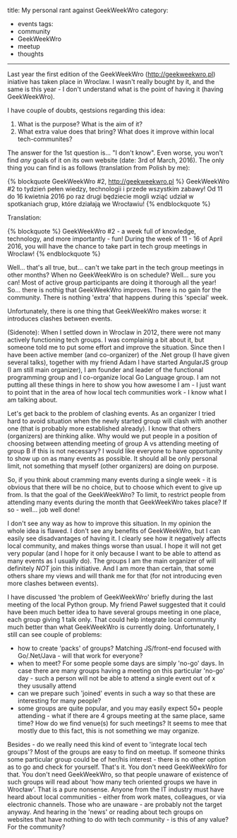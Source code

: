 title: My personal rant against GeekWeekWro
category:
- events 
tags:
- community
- GeekWeekWro
- meetup
- thoughts
---

Last year the first edition of the GeekWeekWro (http://geekweekwro.pl) iniative has taken place in Wroclaw. I wasn't really bought by it, and the same is this year - I don't understand what is the point of having it (having GeekWeekWro).

I have couple of doubts, qestsions regarding this idea: 
1. What is the purpose? What is the aim of it?
2. What extra value does that bring? What does it improve within local tech-communites?

The answer for the 1st question is... "I don't know". Even worse, you won't find *any* goals of it on its own website (date: 3rd of March, 2016). The only thing you can find is as follows (translation from Polish by me): 

{% blockquote GeekWeekWro #2, http://geekweekwro.pl %}
GeekWeekWro #2 to tydzień pełen wiedzy, technologii i przede wszystkim zabawy!
Od 11 do 16 kwietnia 2016 po raz drugi będziecie mogli wziąć udział w spotkaniach grup, które działają we Wrocławiu! 
{% endblockquote %}

Translation:

{% blockquote %}
GeekWeekWro #2 - a week full of knowledge, technology, and more importantly - fun!
During the week of 11 - 16 of April 2016, you will have the chance to take part in tech group meetings in Wroclaw!
{% endblockquote %}

Well... that's all true, but... can't we take part in the tech group meetings in other months? When no GeekWeekWro is on schedule? Well... sure you can! Most of active group participants are doing it thorough all the year!
So... there is nothig that GeekWeekWro improves. There is no gain for the community. There is nothing 'extra' that happens during this 'special' week.

Unfortunately, there is one thing that GeekWeekWro makes worse: it introduces clashes between events. 

(Sidenote):
When I settled down in Wroclaw in 2012, there were not many actively functioning tech groups. I was complainig a bit about it, but someone told me to put some effort and improve the situation. Since then I have been active member (and co-organizer) of the .Net group (I have given several talks), together with my friend Adam I have started AngularJS group (I am still main organizer), I am founder and leader of the functional programming group and I co-organize local Go Language group. I am not putting all these things in here to show you how awesome I am - I just want to point that in the area of how local tech communities work - I know what I am talking about.

Let's get back to the problem of clashing events. As an organizer I tried hard to avoid situation when the newly started group will clash with another one (that is probably more established already). I know that others (organizers) are thinking alike. Why would we put people in a position of choosing between attending meeting of group A vs attending meeting of group B if this is not necessary? I would like everyone to have opportunity to show up on as many events as possible. It should all be only personal limit, not something that myself (other organizers) are doing on purpose.

So, if you think about cramming many events during a single week - it is obvious that there will be no choice, but to choose which event to give up from. Is that the goal of the GeekWeekWro? To limit, to restrict people from attending many events during the month that GeekWeekWro takes place? If so - well... job well done!

I don't see any way as how to improve this situation. In my opinion the whole idea is flawed. I don't see any benefits of GeekWeekWro, but I can easily see disadvantages of having it. I clearly see how it negatively affects local community, and makes things worse than usual. I hope it will not get very popular (and I hope for it only because I want to be able to attend as many events as I usually do). The groups I am the main organizer of will definitely *NOT* join this initiative. And I am more than certain, that some others share my views and will thank me for that (for not introducing even more clashes between events).

I have discussed 'the problem of GeekWeekWro' briefly during the last meeting of the local Python group. My friend Paweł suggested that it could have been much better idea to have several groups meeting in one place, each group giving 1 talk only. That could help integrate local community much better than what GeekWeekWro is currently doing. 
Unfortunately, I still can see couple of problems:
- how to create 'packs' of groups? Matching JS/front-end focused with Go/.Net/Java - will that work for everyone?
- when to meet? For some people some days are simply 'no-go' days. In case there are many groups having a meeting on this particular 'no-go' day - such a person will not be able to attend a single event out of x they ususally attend
- can we prepare such 'joined' events in such a way so that these are interesting for many people?
- some groups are quite popular, and you may easily expect 50+ people attending - what if there are 4 groups meeting at the same place, same time? How do we find venue(s) for such meetings? It seems to mee that mostly due to this fact, this is not something we may organize.

Besides - do we really need this kind of event to 'integrate local tech groups'? Most of the groups are easy to find on meetup. If someone thinks some particular group could be of her/his interest - there is no other option as to go and check for yourself. That's it. You don't need GeekWeekWro for that. You don't need GeekWeekWro, so that people unaware of existence of such groups will read about 'how many tech oriented groups we have in Wrocław'. That is a pure nonsense. Anyone from the IT industry must have heard about local communities - either from work mates, colleagues, or via electronic channels. Those who are unaware - are probably not the target anyway. 
And hearing in the 'news' or reading about tech groups on websites that have nothing to do with tech community - is this of any value? For the community?
